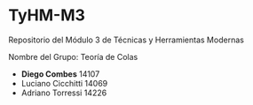 # TyHM-M3
Repositorio del Módulo 3 de Técnicas y Herramientas Modernas

Nombre del Grupo: Teoría de Colas

* **Diego Combes** 14107
* Luciano Cicchitti 14069
* Adriano Torressi 14226
